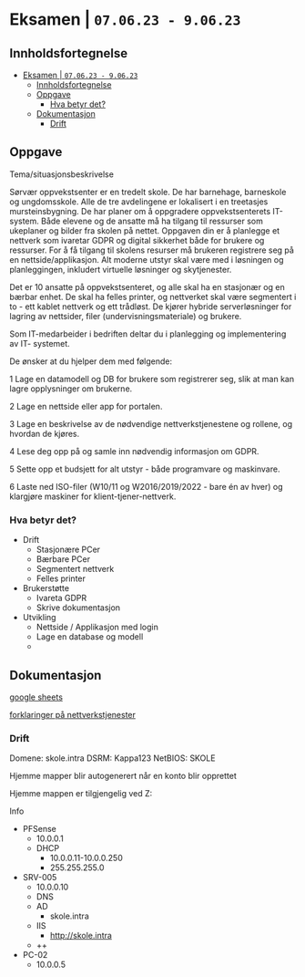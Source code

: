 # Eksamen  | `07.06.23 - 9.06.23`

## Innholdsfortegnelse

- [Eksamen  | `07.06.23 - 9.06.23`](#eksamen---070623---90623)
  - [Innholdsfortegnelse](#innholdsfortegnelse)
  - [Oppgave](#oppgave)
    - [Hva betyr det?](#hva-betyr-det)
  - [Dokumentasjon](#dokumentasjon)
    - [Drift](#drift)


## Oppgave

Tema/situasjonsbeskrivelse

Sørvær oppvekstsenter er en tredelt skole. De har barnehage, barneskole og ungdomsskole. Alle de tre avdelingene er lokalisert i en treetasjes mursteinsbygning. De har planer om å oppgradere oppvekstsenterets IT-system. Både elevene og de ansatte må ha tilgang til ressurser som ukeplaner og bilder fra skolen på nettet. Oppgaven din er å planlegge et nettverk som ivaretar GDPR og digital sikkerhet både for brukere og ressurser. For å få tilgang til skolens resurser må brukeren registrere seg på en nettside/applikasjon. Alt moderne utstyr skal være med i løsningen og planleggingen, inkludert virtuelle løsninger og skytjenester.

Det er 10 ansatte på oppvekstsenteret, og alle skal ha en stasjonær og en bærbar enhet. De skal ha felles printer, og nettverket skal være segmentert i to - ett kablet nettverk og ett trådløst. De kjører hybride serverløsninger for lagring av nettsider, filer (undervisningsmateriale) og brukere.

Som IT-medarbeider i bedriften deltar du i planlegging og implementering av IT- systemet.

De ønsker at du hjelper dem med følgende:

1 Lage en datamodell og DB for brukere som registrerer seg, slik at man kan lagre opplysninger om brukerne. 

2 Lage en nettside eller app for portalen.

3 Lage en beskrivelse av de nødvendige nettverkstjenestene og rollene, og hvordan de kjøres.

4 Lese deg opp på og samle inn nødvendig informasjon om GDPR.

5 Sette opp et budsjett for alt utstyr - både programvare og maskinvare. 

6 Laste ned ISO-filer (W10/11 og W2016/2019/2022 - bare én av hver) og klargjøre maskiner for klient-tjener-nettverk.

### Hva betyr det?

- Drift
  - Stasjonære PCer
  - Bærbare PCer
  - Segmentert nettverk
  - Felles printer
- Brukerstøtte
  - Ivareta GDPR
  - Skrive dokumentasjon
- Utvikling
  - Nettside / Applikasjon med login
  - Lage en database og modell
  - 


## Dokumentasjon

[google sheets](https://docs.google.com/spreadsheets/d/1auid7jO8pZ8DDEQjhIPVLZzPIe0fVUC_fVMD-_4cGKM/edit?usp=sharing)

[forklaringer på nettverkstjenester](https://github.com/Kireobat/Info/blob/main/Drift/Forklaringer/VLAN/readme.md)
### Drift

Domene: skole.intra
DSRM: Kappa123
NetBIOS: SKOLE

Hjemme mapper blir autogenerert når en konto blir opprettet

Hjemme mappen er tilgjengelig ved Z:

Info

- PFSense
  - 10.0.0.1
  - DHCP
    - 10.0.0.11-10.0.0.250
    - 255.255.255.0
- SRV-005
  - 10.0.0.10
  - DNS
  - AD
    - skole.intra
  - IIS
    - http://skole.intra
  - ++
- PC-02
  - 10.0.0.5
